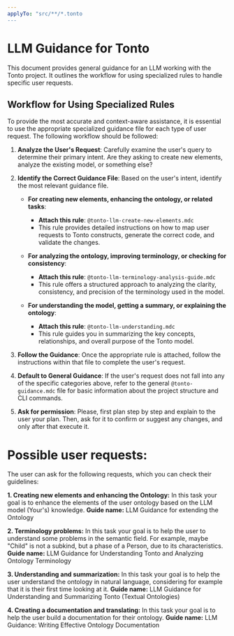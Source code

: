 ```yaml
---
applyTo: "src/**/*.tonto
---
```

# LLM Guidance for Tonto

This document provides general guidance for an LLM working with the Tonto project. It outlines the workflow for using specialized rules to handle specific user requests.

## Workflow for Using Specialized Rules

To provide the most accurate and context-aware assistance, it is essential to use the appropriate specialized guidance file for each type of user request. The following workflow should be followed:

1.  **Analyze the User's Request**: Carefully examine the user's query to determine their primary intent. Are they asking to create new elements, analyze the existing model, or something else?

2.  **Identify the Correct Guidance File**: Based on the user's intent, identify the most relevant guidance file.

    -   **For creating new elements, enhancing the ontology, or related tasks**:
        -   **Attach this rule**: `@tonto-llm-create-new-elements.mdc`
        -   This rule provides detailed instructions on how to map user requests to Tonto constructs, generate the correct code, and validate the changes.

    -   **For analyzing the ontology, improving terminology, or checking for consistency**:
        -   **Attach this rule**: `@tonto-llm-terminology-analysis-guide.mdc`
        -   This rule offers a structured approach to analyzing the clarity, consistency, and precision of the terminology used in the model.

    -   **For understanding the model, getting a summary, or explaining the ontology**:
        -   **Attach this rule**: `@tonto-llm-understanding.mdc`
        -   This rule guides you in summarizing the key concepts, relationships, and overall purpose of the Tonto model.

3.  **Follow the Guidance**: Once the appropriate rule is attached, follow the instructions within that file to complete the user's request.

4.  **Default to General Guidance**: If the user's request does not fall into any of the specific categories above, refer to the general `@tonto-guidance.mdc` file for basic information about the project structure and CLI commands.

5. **Ask for permission**: Please, first plan step by step and explain to the user your plan. Then, ask for it to confirm or suggest any changes, and only after that execute it.

# Possible user requests:

The user can ask for the following requests, which you can check their guidelines:

**1. Creating new elements and enhancing the Ontology:** In this task your goal is to enhance the elements of the user ontology based on the LLM model (Your's) knowledge.
**Guide name:** LLM Guidance for extending the Ontology

**2. Terminology problems:** In this task your goal is to help the user to understand some problems in the semantic field. For example, maybe "Child" is not a subkind, but a phase of a Person, due to its characteristics.
**Guide name:** LLM Guidance for Understanding Tonto and Analyzing Ontology Terminology

**3. Understanding and summarization:** In this task your goal is to help the user understand the ontology in natural language, considering for example that it is their first time looking at it.
**Guide name:** LLM Guidance for Understanding and Summarizing Tonto (Textual Ontologies)

**4. Creating a documentation and translating:** In this task your goal is to help the user build a documentation for their ontology.
**Guide name:** LLM Guidance: Writing Effective Ontology Documentation

